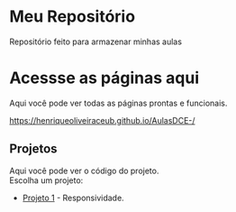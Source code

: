 # Meu Repositório

Repositório feito para armazenar minhas aulas

# Acessse as páginas aqui
Aqui você pode ver todas as páginas prontas e funcionais.

https://henriqueoliveiraceub.github.io/AulasDCE-/

## Projetos
Aqui você pode ver o código do projeto.
<br>
Escolha um projeto:

- [Projeto 1](Aula-6-Html-e-Css/mediaQueries/mediaQuerie.html) - Responsividade.

